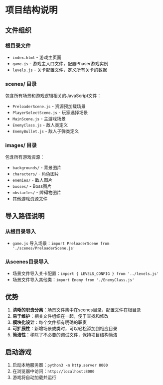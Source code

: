 # 项目结构说明

## 文件组织

### 根目录文件
- `index.html` - 游戏主页面
- `game.js` - 游戏主入口文件，配置Phaser游戏实例
- `levels.js` - 关卡配置文件，定义所有关卡的数据

### scenes/ 目录
包含所有场景和游戏逻辑相关的JavaScript文件：

- `PreloaderScene.js` - 资源预加载场景
- `PlayerSelectScene.js` - 玩家选择场景
- `MainScene.js` - 主游戏场景
- `EnemyClass.js` - 敌人类定义
- `EnemyBullet.js` - 敌人子弹类定义

### images/ 目录
包含所有游戏资源：

- `backgrounds/` - 背景图片
- `characters/` - 角色图片
- `enemies/` - 敌人图片
- `bosses/` - Boss图片
- `obstacles/` - 障碍物图片
- 其他游戏资源文件

## 导入路径说明

### 从根目录导入
- `game.js` 导入场景：`import PreloaderScene from './scenes/PreloaderScene.js'`

### 从scenes目录导入
- 场景文件导入关卡配置：`import { LEVELS_CONFIG } from '../levels.js'`
- 场景文件导入其他类：`import Enemy from './EnemyClass.js'`

## 优势

1. **清晰的职责分离**：场景文件集中在scenes目录，配置文件在根目录
2. **易于维护**：相关文件组织在一起，便于查找和修改
3. **模块化设计**：每个文件都有明确的职责
4. **可扩展性**：新增场景或类时，可以轻松添加到相应目录
5. **简洁性**：移除了不必要的调试文件，保持项目结构简洁

## 启动游戏

1. 启动本地服务器：`python3 -m http.server 8000`
2. 在浏览器中访问：`http://localhost:8000`
3. 游戏将自动加载并运行 